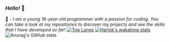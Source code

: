 ### *Hello!* 👋
🤔 - *I am a young 16-year-old programmer with a passion for coding. You can take a look at my repositories to discover my projects and see the skills that I have developed so far!*
[![Top Langs](https://github-readme-stats.vercel.app/api/top-langs/?username=braspi&show_icons=true&theme=dark)](https://github.com/anuraghazra/github-readme-stats)
[![Harlok's wakatime stats](https://github-readme-stats.vercel.app/api/wakatime?username=braspi&theme=dark&layout=compact&custom_title=My%20last%20month...&range=last_month)](https://github.com/anuraghazra/github-readme-stats)
&nbsp;&nbsp;&nbsp;&nbsp;&nbsp;&nbsp;&nbsp;&nbsp;&nbsp;&nbsp;
![Anurag's GitHub stats](https://github-readme-stats.vercel.app/api?username=braspi&show_icons=true&theme=dark)
<!--
**Braspi/braspi** is a ✨ _special_ ✨ repository because its `README.md` (this file) appears on your GitHub profile.

Here are some ideas to get you started:

- 🔭 I’m currently working on ...
- 🌱 I’m currently learning ...
- 👯 I’m looking to collaborate on ...
- 🤔 I’m looking for help with ...
- 💬 Ask me about ...
- 📫 How to reach me: ...
- 😄 Pronouns: ...
- ⚡ Fun fact: ...
-->
